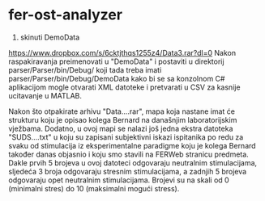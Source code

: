 fer-ost-analyzer
================

1. skinuti DemoData

https://www.dropbox.com/s/6cktjthqs1255z4/Data3.rar?dl=0
Nakon raspakiravanja preimenovati u "DemoData" i postaviti u direktorij
parser/Parser/bin/Debug/
koji tada treba imati
parser/Parser/bin/Debug/DemoData
kako bi se sa konzolnom C# aplikacijom mogle otvarati XML datoteke i pretvarati u CSV za kasnije ucitavanje u MATLAB.

Nakon što otpakirate arhivu "Data....rar", mapa koja nastane imat će strukturu koju je opisao kolega Bernard na današnjim laboratorijskim vježbama. Dodatno, u ovoj mapi se nalazi još jedna ekstra datoteka "SUDS....txt" u koju su zapisani subjektivni iskazi ispitanika po redu za svaku od stimulacija iz eksperimentalne paradigme koju je kolega Bernard također danas objasnio i koju smo stavili na FERWeb stranicu predmeta. Dakle prvih 5 brojeva u ovoj datoteci odgovaraju neutralnim stimulacijama, sljedeća 3 broja odgovaraju stresnim stimulacijama, a zadnjih 5 brojeva odgovaraju opet neutralnim stimulacijama. Brojevi su na skali od 0 (minimalni stres) do 10 (maksimalni mogući stress).
